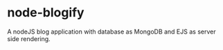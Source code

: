 # node-blogify
A nodeJS blog application with database as MongoDB and EJS as server side rendering. 
